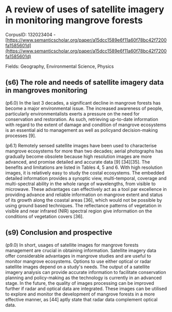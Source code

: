 # A review of uses of satellite imagery in monitoring mangrove forests

CorpusID: 132023404 - [https://www.semanticscholar.org/paper/a15dcc1589e6f11a60f78bc42f7200fa1585601d](https://www.semanticscholar.org/paper/a15dcc1589e6f11a60f78bc42f7200fa1585601d)

Fields: Geography, Environmental Science, Physics

## (s6) The role and needs of satellite imagery data in mangroves monitoring
(p6.0) In the last 3 decades, a significant decline in mangrove forests has become a major environmental issue. The increased awareness of people, particularly environmentalists exerts a pressure on the need for conservation and restoration. As such, retrieving up-to-date information with regard to the extent of damage and condition of mangrove ecosystems is an essential aid to management as well as policyand decision-making processes [9].

(p6.1) Remotely sensed satellite images have been used to characterise mangrove ecosystems for more than two decades; aerial photographs has gradually become obsolete because high resolution images are more advanced, and promise detailed and accurate data [9] [34][35]. The benefits and limitations are listed in Tables 4, 5 and 6. With high resolution images, it is relatively easy to study the costal ecosystems. The embedded detailed information provides a synoptic view, multi-temporal, coverage and multi-spectral ability in the whole range of wavelengths, from visible to microwave. These advantages can effectively act as a tool par excellence in providing advance and reliable information on mangrove extent and status of its growth along the coastal areas [36], which would not be possible by using ground based techniques. The reflectance patterns of vegetation in visible and near infrared (NIR) spectral region give information on the conditions of vegetation covers [36].
## (s9) Conclusion and prospective
(p9.0) In short, usages of satellite images for mangrove forests management are crucial in obtaining information. Satellite imagery data offer considerable advantages in mangrove studies and are useful to monitor mangrove ecosystems. Options to use either optical or radar satellite images depend on a study's needs. The output of a satellite imagery analysis can provide accurate information to facilitate conservation planning and policy-making as the technology is currently in an advanced stage. In the future, the quality of images processing can be improved further if radar and optical data are integrated. These images can be utilised to explore and monitor the development of mangrove forests in a more effective manner, as [44] aptly state that radar data complement optical data. 
